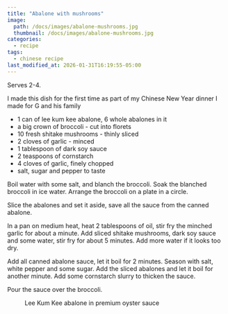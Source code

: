 ```yaml
---
title: "Abalone with mushrooms"
image: 
  path: /docs/images/abalone-mushrooms.jpg
  thumbnail: /docs/images/abalone-mushrooms.jpg
categories:
  - recipe
tags:
  - chinese recipe
last_modified_at: 2026-01-31T16:19:55-05:00
---
```


Serves 2-4.

I made this dish for the first time as part of my Chinese New Year dinner I made for G and his family


* 1 can of lee kum kee abalone, 6 whole abalones in it
* a big crown of broccoli - cut into florets
* 10 fresh shitake mushrooms - thinly sliced
* 2 cloves of garlic - minced
* 1 tablespoon of dark soy sauce
* 2 teaspoons of cornstarch
* 4 cloves of garlic, finely chopped 
* salt, sugar and pepper to taste


Boil water with some salt, and blanch the broccoli. Soak the blanched broccoli in ice water. Arrange the broccoli on a plate in a circle.

Slice the abalones and set it aside, save all the sauce from the canned abalone.

In a pan on medium heat, heat 2 tablespoons of oil, stir fry the minched garlic for about a minute. Add sliced shitake mushrooms, dark soy sauce and some water, stir fry for about 5 minutes. Add more water if it looks too dry. 
  
Add all canned abalone sauce, let it boil for 2 minutes. Season with salt, white pepper and some sugar. Add the sliced abalones and let it boil for another minute. Add some cornstarch slurry to thicken the sauce.

Pour the sauce over the broccoli.

<figure class="align-left">
  <a href="#"><img src="{{ '/docs/images/lkk-abalone.jpg' | absolute_url }}" alt=""></a>
  <figcaption>Lee Kum Kee abalone in premium oyster sauce</figcaption>
</figure> 

